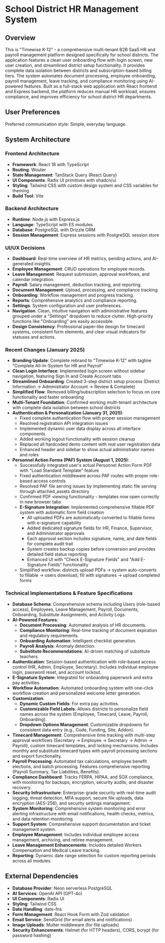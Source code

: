 # School District HR Management System

## Overview
This is "Timewise K-12" - a comprehensive multi-tenant B2B SaaS HR and payroll management platform designed specifically for school districts. The application features a clean user onboarding flow with login screen, new user creation, and streamlined district setup functionality. It provides complete data isolation between districts and subscription-based billing tiers. The system automates document processing, employee onboarding, payroll management, leave tracking, and compliance monitoring using AI-powered features. Built as a full-stack web application with React frontend and Express backend, the platform reduces manual HR workload, ensures compliance, and improves efficiency for school district HR departments.

## User Preferences
Preferred communication style: Simple, everyday language.

## System Architecture
### Frontend Architecture
- **Framework**: React 18 with TypeScript
- **Routing**: Wouter
- **State Management**: TanStack Query (React Query)
- **UI Components**: Radix UI primitives with shadcn/ui
- **Styling**: Tailwind CSS with custom design system and CSS variables for theming
- **Build Tool**: Vite

### Backend Architecture
- **Runtime**: Node.js with Express.js
- **Language**: TypeScript with ES modules
- **Database**: PostgreSQL with Drizzle ORM
- **Session Management**: Express sessions with PostgreSQL session store

### UI/UX Decisions
- **Dashboard**: Real-time overview of HR metrics, pending actions, and AI-generated insights.
- **Employee Management**: CRUD operations for employee records.
- **Leave Management**: Request submission, approval workflows, and calendar integration.
- **Payroll**: Salary management, deduction tracking, and reporting.
- **Document Management**: Upload, processing, and compliance tracking.
- **Onboarding**: Workflow management and progress tracking.
- **Reports**: Comprehensive analytics and compliance reporting.
- **Settings**: System configuration and user preferences.
- **Navigation**: Clean, intuitive navigation with administrative features grouped under a "Settings" dropdown to reduce clutter. High-priority functions like "Onboarding" are easily accessible.
- **Design Consistency**: Professional paper-like design for timecard systems, consistent form elements, and clear visual indicators for statuses and actions.

### Recent Changes (January 2025)
- **Branding Update**: Complete rebrand to "Timewise K-12" with tagline "Complete All-In-System for HR and Payroll"
- **Clean Login Interface**: Implemented login screen without sidebar navigation, featuring Sign In and Create Account tabs
- **Streamlined Onboarding**: Created 3-step district setup process (District Information → Administrator Account → Review & Complete)
- **Simplified Flow**: Removed billing/subscription selection to focus on core functionality and faster onboarding
- **Multi-Tenant Foundation**: Confirmed working multi-tenant architecture with complete data isolation between school districts
- **Authentication & Personalization (January 31, 2025)**: 
  - Fixed complete authentication flow with proper session management
  - Resolved registration API integration issues
  - Implemented dynamic user data display across all interface components
  - Added working logout functionality with session cleanup
  - Replaced all hardcoded demo content with real user registration data
  - Enhanced header and sidebar to show actual administrator names and roles
- **Personnel Action Forms (PAF) System (August 1, 2025)**:
  - Successfully integrated user's actual Personnel Action Form PDF with "Load Standard Template" feature
  - Fixed authentication middleware across PAF routes with proper role-based access controls
  - Resolved PAF file serving issues by implementing static file serving through attached_assets directory
  - Confirmed PDF viewing functionality - templates now open correctly in new browser tabs
  - **E-Signature Integration**: Implemented comprehensive fillable PDF system with automatic form field creation
    - All uploaded PDFs are automatically converted to fillable forms with e-signature capability
    - Added dedicated signature fields for HR, Finance, Supervisor, and Administrator approvals
    - Each approval section includes signature, name, and date fields for complete audit trail
    - System creates backup copies before conversion and provides detailed field status reporting
    - Enhanced UI with "Check E-Signature Fields" and "Add E-Signature Fields" functionality
  - Simplified workflow: districts upload PDFs → system auto-converts to fillable → users download, fill with signatures → upload completed forms

### Technical Implementations & Feature Specifications
- **Database Schema**: Comprehensive schema including Users (role-based access), Employees, Leave Management, Payroll, Documents, Onboarding, Substitute Assignments, and Activity Logs.
- **AI-Powered Features**:
    - **Document Processing**: Automated analysis of HR documents.
    - **Compliance Monitoring**: Real-time tracking of document expiration and regulatory requirements.
    - **Onboarding Automation**: Intelligent checklist generation.
    - **Payroll Analysis**: Anomaly detection.
    - **Substitute Recommendations**: AI-driven matching of substitute teachers.
- **Authentication**: Session-based authentication with role-based access control (HR, Admin, Employee, Secretary). Includes individual employee login, password reset, and account lockout.
- **E-Signature System**: Integrated for onboarding paperwork and extra pay activities.
- **Workflow Automation**: Automated onboarding system with one-click workflow creation and personalized welcome letter generation.
- **Customization**:
    - **Dynamic Custom Fields**: For extra pay activities.
    - **Customizable Field Labels**: Allows districts to personalize field names across the system (Employee, Timecard, Leave, Payroll, Onboarding).
    - **Dropdown Options Management**: Customizable dropdowns for consistent data entry (e.g., Code, Funding, Site, Addon).
- **Timecard Management**: Comprehensive time tracking with multi-step approval workflows (Secretary → Employee → Secretary → Admin → Payroll), custom timecard templates, and locking mechanisms. Includes monthly and substitute timecard types with payroll processing sections and export functionality.
- **Payroll Processing**: Automated tax calculations, employee benefit elections, and batch processing. Features comprehensive reporting (Payroll Summary, Tax Liabilities, Benefits).
- **Compliance Dashboard**: Tracks FERPA, HIPAA, and SOX compliance, with monitoring for backups, encryption, security audits, and disaster recovery.
- **Security Infrastructure**: Enterprise-grade security with real-time audit logging, threat detection, MFA support, secure file uploads, data encryption (AES-256), and security settings management.
- **System Monitoring**: Comprehensive system monitoring and error alerting infrastructure with email notifications, health checks, metrics, and data retention monitoring.
- **Support System**: Comprehensive support documentation and ticket management system.
- **Employee Management**: Includes individual employee access management, archiving, and retiree management.
- **Leave Management Enhancements**: Includes detailed Workers Compensation and Medical Leave tracking.
- **Reporting**: Dynamic date range selection for custom reporting periods across all modules.

## External Dependencies
- **Database Provider**: Neon serverless PostgreSQL
- **AI Services**: OpenAI API (GPT-4o)
- **UI Components**: Radix UI
- **Styling**: Tailwind CSS
- **Date Handling**: date-fns
- **Form Management**: React Hook Form with Zod validation
- **Email Service**: SendGrid (for email alerts and notifications)
- **Image Uploads**: Multer middleware (for file uploads)
- **Security Enhancements**: Helmet (for HTTP headers), CORS, bcrypt (for password hashing)
